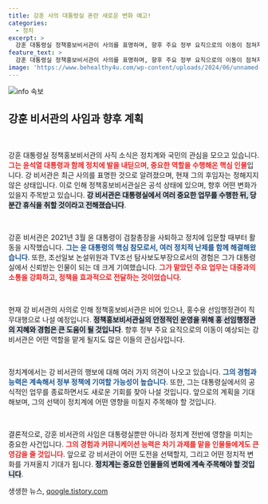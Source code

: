 ```yaml
---
title: 강훈 사의 대통령실 혼란 새로운 변화 예고!
categories:
  - 정치
excerpt: >
  강훈 대통령실 정책홍보비서관이 사의를 표명하며, 향후 주요 정부 요직으로의 이동이 점쳐지고 있다. 그의 퇴직이 가져올 파장에 귀추가 주목된다.
feature_text: >
  강훈 대통령실 정책홍보비서관이 사의를 표명하며, 향후 주요 정부 요직으로의 이동이 점쳐지고 있다. 그의 퇴직이 가져올 파장에 귀추가 주목된다.
image: 'https://www.behealthy4u.com/wp-content/uploads/2024/06/unnamed-file.png'
---
```


<p><img src="https://www.behealthy4u.com/wp-content/uploads/2024/06/unnamed-file.png" alt="info 속보" /></p>

<h2 data-ke-size="size26">강훈 비서관의 사임과 향후 계획</h2>

<p data-ke-size="size16">&nbsp;</p>

<p>강훈 대통령실 정책홍보비서관의 사직 소식은 정치계와 국민의 관심을 모으고 있습니다. <b><span style="color: #ee2323;">그는 윤석열 대통령과 함께 정치에 발을 내딛으며, 중요한 역할을 수행해온 핵심 인물</span></b>입니다. 강 비서관은 최근 사의를 표명한 것으로 알려졌으며, 현재 그의 후임자는 정해지지 않은 상태입니다. 이로 인해 정책홍보비서관실은 공석 상태에 있으며, 향후 어떤 변화가 있을지 주목받고 있습니다. <b><span style="background-color: #21538527;">강 비서관은 대통령실에서 여러 중요한 업무를 수행한 뒤, 당분간 휴식을 취할 것이라고 전해졌습니다</span></b>.</p>

<p data-ke-size="size16">&nbsp;</p>

<p>강훈 비서관은 2021년 3월 윤 대통령이 검찰총장을 사퇴하고 정치에 입문할 때부터 활동을 시작했습니다. <b><span style="color: #1a5490;">그는 윤 대통령의 핵심 참모로서, 여러 정치적 난제를 함께 해결해왔습니다</span></b>. 또한, 조선일보 논설위원과 TV조선 탐사보도부장으로서의 경험은 그가 대통령실에서 신뢰받는 인물이 되는 데 크게 기여했습니다. <b><span style="color: #ee2323;">그가 맡았던 주요 업무는 대중과의 소통을 강화하고, 정책을 효과적으로 전달하는 것이었습니다</span></b>.</p>

<p data-ke-size="size16">&nbsp;</p>

<p>현재 강 비서관의 사의로 인해 정책홍보비서관은 비어 있으나, 홍수용 선임행정관이 직무대행으로 나설 예정입니다. <b><span style="background-color: #21538527;">정책홍보비서관실의 안정적인 운영을 위해 홍 선임행정관의 지혜와 경험은 큰 도움이 될 것입니다</span></b>. 향후 정부 주요 요직으로의 이동이 예상되는 강 비서관은 어떤 역할을 맡게 될지도 많은 이들의 관심사입니다.</p>

<p data-ke-size="size16">&nbsp;</p>

<p>정치계에서는 강 비서관의 행보에 대해 여러 가지 의견이 나오고 있습니다. <b><span style="color: #1a5490;">그의 경험과 능력은 계속해서 정부 정책에 기여할 가능성이 높습니다</span></b>. 또한, 그는 대통령실에서의 공식적인 업무를 종료하면서도 새로운 기회를 찾아 나설 것입니다. 앞으로의 계획을 기대해보며, 그의 선택이 정치계에 어떤 영향을 미칠지 주목해야 할 것입니다.</p>

<p data-ke-size="size16">&nbsp;</p>

<p>결론적으로, 강훈 비서관의 사임은 대통령실뿐만 아니라 정치계 전반에 영향을 미치는 중요한 사건입니다. <b><span style="color: #ee2323;">그의 경험과 커뮤니케이션 능력은 차기 과제를 맡을 인물들에게도 큰 영감을 줄 것입니다</span></b>. 앞으로 강 비서관이 어떤 도전을 선택할지, 그리고 어떤 정치적 변화를 가져올지 기대가 됩니다. <b><span style="background-color: #21538527;">정치계는 중요한 인물들의 변화에 계속 주목해야 할 것입니다</span></b>.</p>
생생한 뉴스, <a href="https://qoogle.tistory.com" rel="dofollow">qoogle.tistory.com</a>


